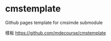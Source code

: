 # cmstemplate
Github pages template for cmsimde submodule

樣板 https://github.com/mdecourse/cmstemplate 
